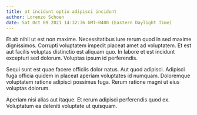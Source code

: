 ```yaml
---
title: at incidunt optio adipisci incidunt
author: Lorenzo Schoen
date: Sat Oct 09 2021 14:32:36 GMT-0400 (Eastern Daylight Time)
---
```

Et ab nihil ut est non maxime. Necessitatibus iure rerum quod in sed maxime dignissimos. Corrupti voluptatem impedit placeat amet ad voluptatem. Et est aut facilis voluptas distinctio est aliquam quo. In labore et est incidunt excepturi sed dolorum. Voluptas ipsum id perferendis.

 Sequi sunt est quae facere officiis dolor natus. Aut quod adipisci. Adipisci fuga officia quidem in placeat aperiam voluptates id numquam. Doloremque voluptatem ratione adipisci possimus fuga. Rerum ratione magni ut eius voluptas dolorum.

 Aperiam nisi alias aut itaque. Et rerum adipisci perferendis quod ex. Voluptatum ea deleniti voluptate ut quisquam.